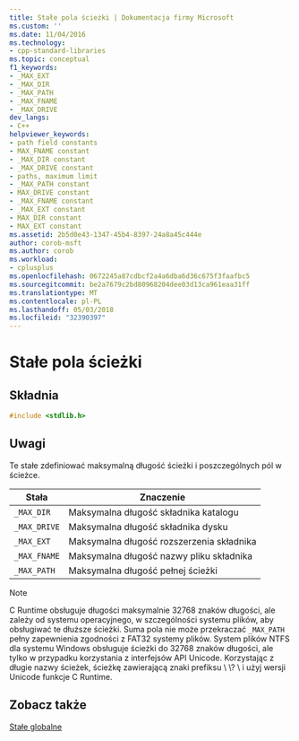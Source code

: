 ```yaml
---
title: Stałe pola ścieżki | Dokumentacja firmy Microsoft
ms.custom: ''
ms.date: 11/04/2016
ms.technology:
- cpp-standard-libraries
ms.topic: conceptual
f1_keywords:
- _MAX_EXT
- _MAX_DIR
- _MAX_PATH
- _MAX_FNAME
- _MAX_DRIVE
dev_langs:
- C++
helpviewer_keywords:
- path field constants
- MAX_FNAME constant
- _MAX_DIR constant
- _MAX_DRIVE constant
- paths, maximum limit
- _MAX_PATH constant
- MAX_DRIVE constant
- _MAX_FNAME constant
- _MAX_EXT constant
- MAX_DIR constant
- MAX_EXT constant
ms.assetid: 2b5d0e43-1347-45b4-8397-24a8a45c444e
author: corob-msft
ms.author: corob
ms.workload:
- cplusplus
ms.openlocfilehash: 0672245a87cdbcf2a4a6dba6d36c675f3faafbc5
ms.sourcegitcommit: be2a7679c2bd80968204dee03d13ca961eaa31ff
ms.translationtype: MT
ms.contentlocale: pl-PL
ms.lasthandoff: 05/03/2018
ms.locfileid: "32390397"
---
```

# <a name="path-field-limits"></a>Stałe pola ścieżki

## <a name="syntax"></a>Składnia

```cpp
#include <stdlib.h>
```

## <a name="remarks"></a>Uwagi

Te stałe zdefiniować maksymalną długość ścieżki i poszczególnych pól w ścieżce.

|Stała|Znaczenie|
|--------------|-------------|
|`_MAX_DIR`|Maksymalna długość składnika katalogu|
|`_MAX_DRIVE`|Maksymalna długość składnika dysku|
|`_MAX_EXT`|Maksymalna długość rozszerzenia składnika|
|`_MAX_FNAME`|Maksymalna długość nazwy pliku składnika|
|`_MAX_PATH`|Maksymalna długość pełnej ścieżki|

> [!NOTE]
> C Runtime obsługuje długości maksymalnie 32768 znaków długości, ale zależy od systemu operacyjnego, w szczególności systemu plików, aby obsługiwać te dłuższe ścieżki. Suma pola nie może przekraczać `_MAX_PATH` pełny zapewnienia zgodności z FAT32 systemy plików. System plików NTFS dla systemu Windows obsługuje ścieżki do 32768 znaków długości, ale tylko w przypadku korzystania z interfejsów API Unicode. Korzystając z długie nazwy ścieżek, ścieżkę zawierającą znaki prefiksu \\ \\? \ i użyj wersji Unicode funkcje C Runtime.

## <a name="see-also"></a>Zobacz także

[Stałe globalne](../c-runtime-library/global-constants.md)